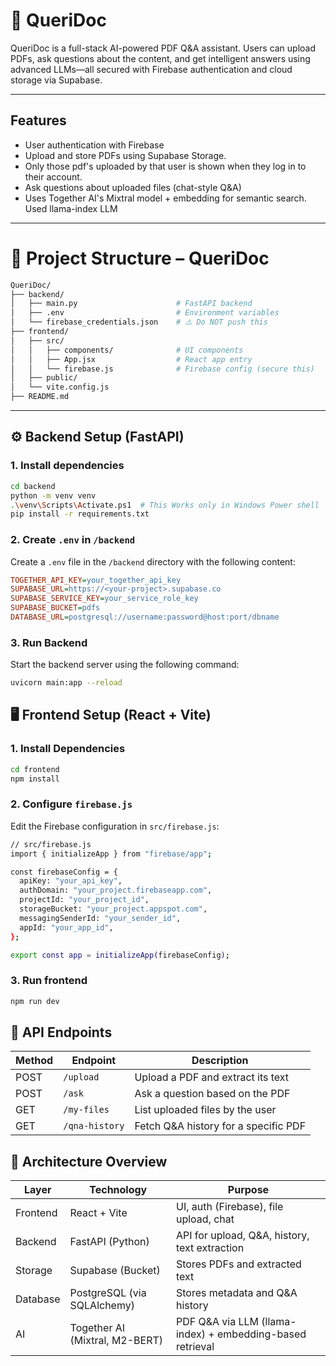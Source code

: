 # 📄 QueriDoc

QueriDoc is a full-stack AI-powered PDF Q&A assistant. Users can upload PDFs, ask questions about the content, and get intelligent answers using advanced LLMs—all secured with Firebase authentication and cloud storage via Supabase.

---

## Features

- User authentication with Firebase
- Upload and store PDFs using Supabase Storage.
- Only those pdf's uploaded by that user is shown when they log in to their account.
- Ask questions about uploaded files (chat-style Q&A)
- Uses Together AI's Mixtral model + embedding for semantic search. Used llama-index LLM

---

# 📁 Project Structure – QueriDoc

```bash
QueriDoc/
├── backend/
│   ├── main.py                      # FastAPI backend
│   ├── .env                         # Environment variables
│   └── firebase_credentials.json    # ⚠️ Do NOT push this
├── frontend/
│   ├── src/
│   │   ├── components/              # UI components
│   │   ├── App.jsx                  # React app entry
│   │   └── firebase.js              # Firebase config (secure this)
│   ├── public/
│   └── vite.config.js
├── README.md

```

---

## ⚙️ Backend Setup (FastAPI)

### 1. Install dependencies

```bash
cd backend
python -m venv venv
.\venv\Scripts\Activate.ps1  # This Works only in Windows Power shell
pip install -r requirements.txt
```

### 2. Create `.env` in `/backend`

Create a `.env` file in the `/backend` directory with the following content:

```ini
TOGETHER_API_KEY=your_together_api_key
SUPABASE_URL=https://<your-project>.supabase.co
SUPABASE_SERVICE_KEY=your_service_role_key
SUPABASE_BUCKET=pdfs
DATABASE_URL=postgresql://username:password@host:port/dbname
```

### 3. Run Backend

Start the backend server using the following command:

```bash
uvicorn main:app --reload
```

## 🖥️ Frontend Setup (React + Vite)

### 1. Install Dependencies

```bash
cd frontend
npm install
```

### 2. Configure `firebase.js`

Edit the Firebase configuration in `src/firebase.js`:

```bash
// src/firebase.js
import { initializeApp } from "firebase/app";

const firebaseConfig = {
  apiKey: "your_api_key",
  authDomain: "your_project.firebaseapp.com",
  projectId: "your_project_id",
  storageBucket: "your_project.appspot.com",
  messagingSenderId: "your_sender_id",
  appId: "your_app_id",
};

export const app = initializeApp(firebaseConfig);
```

### 3. Run frontend

```bash
npm run dev
```

## 📡 API Endpoints

| Method | Endpoint       | Description                          |
| ------ | -------------- | ------------------------------------ |
| POST   | `/upload`      | Upload a PDF and extract its text    |
| POST   | `/ask`         | Ask a question based on the PDF      |
| GET    | `/my-files`    | List uploaded files by the user      |
| GET    | `/qna-history` | Fetch Q&A history for a specific PDF |

## 🧠 Architecture Overview

| Layer    | Technology                     | Purpose                                                   |
| -------- | ------------------------------ | --------------------------------------------------------- |
| Frontend | React + Vite                   | UI, auth (Firebase), file upload, chat                    |
| Backend  | FastAPI (Python)               | API for upload, Q&A, history, text extraction             |
| Storage  | Supabase (Bucket)              | Stores PDFs and extracted text                            |
| Database | PostgreSQL (via SQLAlchemy)    | Stores metadata and Q&A history                           |
| AI       | Together AI (Mixtral, M2-BERT) | PDF Q&A via LLM (llama-index) + embedding-based retrieval |
